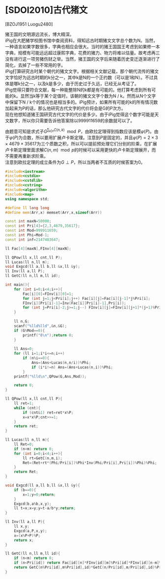 # [SDOI2010]古代猪文
[BZOJ1951 Luogu2480]

猪王国的文明源远流长，博大精深。  
iPig在大肥猪学校图书馆中查阅资料，得知远古时期猪文文字总个数为N。当然，一种语言如果字数很多，字典也相应会很大。当时的猪王国国王考虑到如果修一本字典，规模有可能远远超过康熙字典，花费的猪力、物力将难以估量。故考虑再三没有进行这一项劳猪伤财之举。当然，猪王国的文字后来随着历史变迁逐渐进行了简化，去掉了一些不常用的字。  
iPig打算研究古时某个朝代的猪文文字。根据相关文献记载，那个朝代流传的猪文文字恰好为远古时期的k分之一，其中k是N的一个正约数（可以是1和N）。不过具体是哪k分之一，以及k是多少，由于历史过于久远，已经无从考证了。  
iPig觉得只要符合文献，每一种能整除N的k都是有可能的。他打算考虑到所有可能的k。显然当k等于某个定值时，该朝的猪文文字个数为N / k。然而从N个文字中保留下N / k个的情况也是相当多的。iPig预计，如果所有可能的k的所有情况数加起来为P的话，那么他研究古代文字的代价将会是G的P次方。  
现在他想知道猪王国研究古代文字的代价是多少。由于iPig觉得这个数字可能是天文数字，所以你只需要告诉他答案除以999911659的余数就可以了。

由题意可知是求式子$G ^ {\sum _ {k|n} C(n,k)} \mod{P}$，由欧拉定理得到指数应该是模$\varphi(P)$。由于$\varphi(P)$为合数，所以要用扩展卢卡斯定理。注意到$P$是固定的，并且$\varphi(P)=2 \times 3 \times 4679 \times 35617$为三个质数之积，所以可以提前预处理它们分别的阶乘，在扩展卢卡斯定理里面求解$C(n,m) \mod{p}$的时候可以采用更快的卢卡斯定理展开，而不需要再重新求阶乘。  
注意到欧拉定理的成立条件为$G \perp P$，所以当两者不互质的时候答案为$0$。

```cpp
#include<iostream>
#include<cstdio>
#include<cstdlib>
#include<cstring>
#include<algorithm>
#include<map>
using namespace std;

#define ll long long
#define mem(Arr,x) memset(Arr,x,sizeof(Arr))

const int maxN=50000;
const int Pri[4]={2,3,4679,35617};
const int Mod=999911659;
const int Phi=Mod-1;
const int inf=2147483647;

ll Fac[4][maxN],FInv[4][maxN];

ll QPow(ll x,ll cnt,ll P);
ll Lucas(ll n,ll m);
void Exgcd(ll a,ll b,ll &x,ll &y);
ll Inv(ll a,ll P);
ll GetC(ll n,ll m,ll id);

int main(){
	for (int i=0;i<4;i++){
		Fac[i][0]=FInv[i][0]=1;
		for (int j=1;j<Pri[i];j++) Fac[i][j]=Fac[i][j-1]*j%Pri[i];
		FInv[i][Pri[i]-1]=Inv(Fac[i][Pri[i]-1],Pri[i]);
		for (int j=Pri[i]-2;j>=1;j--) FInv[i][j]=FInv[i][j+1]*(j+1)%Pri[i];
	}
	
    ll n,G;
    scanf("%lld%lld",&n,&G);
	if (G%Mod==0){
		printf("0\n");return 0;
	}
	
    ll Ans=0;
    for (ll i=1;i*i<=n;i++)
        if (n%i==0){
            Ans=(Ans+Lucas(n,n/i))%Phi;
            if (i*i!=n) Ans=(Ans+Lucas(n,i))%Phi;
        }
    printf("%lld\n",QPow(G,Ans,Mod));

    return 0;
}

ll QPow(ll x,ll cnt,ll P){
    ll ret=1;
    while (cnt){
        if (cnt&1) ret=ret*x%P;
        x=x*x%P;cnt>>=1;
    }
    return ret;
}

ll Lucas(ll n,ll m){
    ll Ret=0;
    if (n<m) return 0;
	for (int i=0;i<4;i++){
		ll rt=GetC(n,m,i);
		Ret=(Ret+rt*(Phi/Pri[i])%Phi*Inv(Phi/Pri[i],Pri[i])%Phi)%Phi;
	}
    return Ret;
}

void Exgcd(ll a,ll b,ll &x,ll &y){
    if (b==0){
        x=1;y=0;return;
    }
    Exgcd(b,a%b,x,y);
    ll t=x;x=y;y=t-a/b*y;return;
}

ll Inv(ll a,ll P){
    ll x,y;
    Exgcd(a,P,x,y);
    x=(x%P+P)%P;
    return x;
}

ll GetC(ll n,ll m,ll id){
    if (n<m) return 0;
	if (n<Pri[id]) return Fac[id][n]*FInv[id][m]%Pri[id]*FInv[id][n-m]%Pri[id];
	return GetC(n%Pri[id],m%Pri[id],id)*GetC(n/Pri[id],m/Pri[id],id)%Pri[id];
}
```